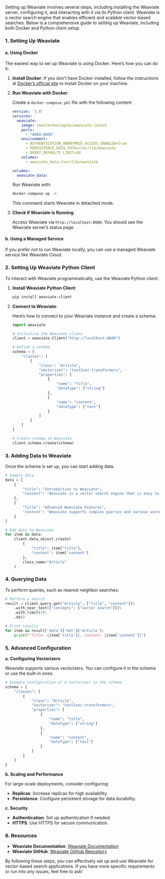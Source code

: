 Setting up Weaviate involves several steps, including installing the Weaviate server, configuring it, and interacting with it via its Python client. Weaviate is a vector search engine that enables efficient and scalable vector-based searches. Below is a comprehensive guide to setting up Weaviate, including both Docker and Python client setup.

### **1. Setting Up Weaviate**

#### **a. Using Docker**

The easiest way to set up Weaviate is using Docker. Here’s how you can do it:

1. **Install Docker**: If you don’t have Docker installed, follow the instructions at [Docker’s official site](https://docs.docker.com/get-docker/) to install Docker on your machine.

2. **Run Weaviate with Docker**:

   Create a `docker-compose.yml` file with the following content:

   ```yaml
   version: '3.8'
   services:
     weaviate:
       image: semitechnologies/weaviate:latest
       ports:
         - "8080:8080"
       environment:
         - AUTHENTICATION_ANONYMOUS_ACCESS_ENABLED=true
         - PERSISTENCE_DATA_PATH=/var/lib/weaviate
         - QUERY_DEFAULTS_LIMIT=20
       volumes:
         - weaviate_data:/var/lib/weaviate

   volumes:
     weaviate_data:
   ```

   Run Weaviate with:

   ```bash
   docker-compose up -d
   ```

   This command starts Weaviate in detached mode.

3. **Check if Weaviate is Running**:

   Access Weaviate via `http://localhost:8080`. You should see the Weaviate server’s status page.

#### **b. Using a Managed Service**

If you prefer not to run Weaviate locally, you can use a managed Weaviate service like Weaviate Cloud.

### **2. Setting Up Weaviate Python Client**

To interact with Weaviate programmatically, use the Weaviate Python client.

1. **Install Weaviate Python Client**:

   ```bash
   pip install weaviate-client
   ```

2. **Connect to Weaviate**:

   Here’s how to connect to your Weaviate instance and create a schema:

   ```python
   import weaviate

   # Initialize the Weaviate client
   client = weaviate.Client("http://localhost:8080")

   # Define a schema
   schema = {
       "classes": [
           {
               "class": "Article",
               "vectorizer": "text2vec-transformers",
               "properties": [
                   {
                       "name": "title",
                       "dataType": ["string"]
                   },
                   {
                       "name": "content",
                       "dataType": ["text"]
                   }
               ]
           }
       ]
   }

   # Create schema in Weaviate
   client.schema.create(schema)
   ```

### **3. Adding Data to Weaviate**

Once the schema is set up, you can start adding data.

```python
# Sample data
data = [
    {
        "title": "Introduction to Weaviate",
        "content": "Weaviate is a vector search engine that is easy to use."
    },
    {
        "title": "Advanced Weaviate Features",
        "content": "Weaviate supports complex queries and various vectorizer options."
    }
]

# Add data to Weaviate
for item in data:
    client.data_object.create(
        {
            "title": item["title"],
            "content": item["content"]
        },
        class_name="Article"
    )
```

### **4. Querying Data**

To perform queries, such as nearest neighbor searches:

```python
# Perform a search
result = client.query.get("Article", ["title", "content"])\
    .with_near_text({"concepts": ["vector search"]})\
    .with_limit(2)\
    .do()

# Print results
for item in result['data']['Get']['Article']:
    print(f"Title: {item['title']}, Content: {item['content']}")
```

### **5. Advanced Configuration**

**a. Configuring Vectorizers**

Weaviate supports various vectorizers. You can configure it in the schema or use the built-in ones:

```python
# Example configuration of a vectorizer in the schema
schema = {
    "classes": [
        {
            "class": "Article",
            "vectorizer": "text2vec-transformers",
            "properties": [
                {
                    "name": "title",
                    "dataType": ["string"]
                },
                {
                    "name": "content",
                    "dataType": ["text"]
                }
            ]
        }
    ]
}
```

**b. Scaling and Performance**

For large-scale deployments, consider configuring:

- **Replicas**: Increase replicas for high availability.
- **Persistence**: Configure persistent storage for data durability.

**c. Security**

- **Authentication**: Set up authentication if needed.
- **HTTPS**: Use HTTPS for secure communication.

### **6. Resources**

- **Weaviate Documentation**: [Weaviate Documentation](https://weaviate.io/developers/weaviate)
- **Weaviate GitHub**: [Weaviate GitHub Repository](https://github.com/semi-technologies/weaviate)

By following these steps, you can effectively set up and use Weaviate for vector-based search applications. If you have more specific requirements or run into any issues, feel free to ask!